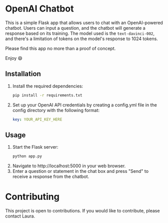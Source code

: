 # OpenAI Chatbot

This is a simple Flask app that allows users to chat with an OpenAI-powered chatbot. 
Users can input a question, and the chatbot will generate a response based on its training.
The model used is the `text-davinci-002`, and there's a limitation of tokens on the model's response to
1024 tokens.

Please find this app no more than a proof of concept.

Enjoy 😄

## Installation

1. Install the required dependencies:
    ```bash
    pip install -r requirements.txt
    ```
2. Set up your OpenAI API credentials by creating a config.yml file in the config directory with the following format:
    ```yaml
    key: YOUR_API_KEY_HERE
    ```
## Usage
1. Start the Flask server:
   ```bash
   python app.py
   ```
2. Navigate to http://localhost:5000 in your web browser.
3. Enter a question or statement in the chat box and press "Send" to receive a response from the chatbot.

# Contributing

This project is open to contributions. If you would like to contribute, please contact Laura.